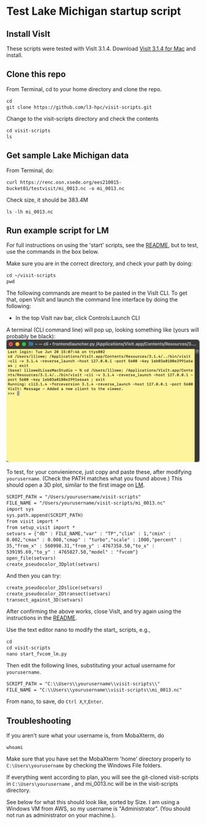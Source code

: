 # Test Lake Michigan startup script

## Install VisIt

These scripts were tested with VisIt 3.1.4.  Download [VisIt 3.1.4 for Mac](https://github.com/visit-dav/visit/releases/download/v3.1.4/visit3.1.4.darwin-x86_64-10_14.dmg) and install.

## Clone this repo

From Terminal, cd to your home directory and clone the repo.
```
cd
git clone https://github.com/l3-hpc/visit-scripts.git
```

Change to the visit-scripts directory and check the contents
```
cd visit-scripts
ls
```

## Get sample Lake Michigan data

From Terminal, do:
```
curl https://renc.osn.xsede.org/ees210015-bucket01/testvisit/mi_0013.nc -o mi_0013.nc
```

Check size, it should be 383.4M
```
ls -lh mi_0013.nc
```

## Run example script for LM

For full instructions on using the 'start' scripts, see the [README](README.md), but to test, use the commands in the box below.  

Make sure you are in the correct directory, and check your path by doing:
```
cd ~/visit-scripts
pwd
```

The following commands are meant to be pasted in the VisIt CLI.  To get that, open VisIt and launch the command line interface by doing the following:
- In the top VisIt nav bar, click Controls:Launch CLI

A terminal (CLI command line) will pop up, looking something like (yours will probably be black):
![](VisItCLI.png)

To test, for your convienience, just copy and paste these, after modifying `yourusername`.  (Check the PATH matches what you found above.)  This should open a 3D plot, similar to the first image on [LM](LM.md).
```
SCRIPT_PATH = "/Users/yourusername/visit-scripts"
FILE_NAME = "/Users/yourusername/visit-scripts/mi_0013.nc"
import sys 
sys.path.append(SCRIPT_PATH)
from visit import *
from setup_visit import *
setvars = {"db" : FILE_NAME,"var" : "TP","clim" : 1,"cmin" : 0.002,"cmax" : 0.008,"cmap" : "turbo","scale" : 1000,"percent" : 35,"from_x" : 560998.31,"from_y" : 4767358.50,"to_x" : 539195.69,"to_y" : 4765827.50,"model" : "fvcom"}
open_file(setvars)
create_pseudocolor_3Dplot(setvars)
```

And then you can try:
```
create_pseudocolor_2Dslice(setvars)
create_pseudocolor_2Dtransect(setvars)
transect_against_3D(setvars)
```

After confirming the above works, close VisIt, and try again using the instructions in the [README](README.md).

Use the text editor nano to modify the start_ scripts, e.g.,
```
cd
cd visit-scripts
nano start_fvcom_lm.py
```
Then edit the following lines, substituting your actual username for `yourusername`.
```
SCRIPT_PATH = "C:\\Users\\yourusername\\visit-scripts\\"
FILE_NAME = "C:\\Users\\yourusername\\visit-scripts\\mi_0013.nc"
```
From nano, to save, do `Ctrl X`,`Y`,`Enter`.

## Troubleshooting

If you aren't sure what your username is, from MobaXterm, do
```
whoami
```

Make sure that you have set the MobaXterm 'home' directory properly to `C:\Users\yourusername` by checking the Windows File folders. 

If everything went according to plan, you will see the git-cloned visit-scripts in `C:\Users\yourusername` , and mi_0013.nc will be in the visit-scripts directory.  

See below for what this should look like, sorted by Size.  I am using a Windows VM from AWS, so my username is "Administrator".  (You should not run as administrator on your machine.). 
